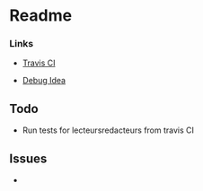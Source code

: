 # Readme



### Links

* [Travis CI](https://travis-ci.com/github/YanickHEIG/BA4_GEN_Labo3)

* [Debug Idea](https://stackoverflow.com/questions/29749334/intellij-java-package-org-junit-does-not-exist)







## Todo

* Run tests for lecteursredacteurs from travis CI



## Issues

* 
